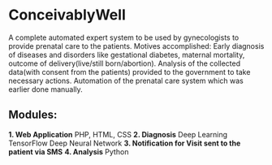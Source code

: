 # ConceivablyWell
A complete automated expert system to be used by gynecologists to provide prenatal care to the patients. Motives accomplished: Early diagnosis of diseases and disorders like gestational diabetes, maternal mortality, outcome of delivery(live/still born/abortion). Analysis of the collected data(with consent from the patients) provided to the government to take necessary actions. Automation of the prenatal care system which was earlier done manually.
## Modules:
**1. Web Application**
PHP, HTML, CSS 
**2. Diagnosis**
Deep Learning TensorFlow Deep Neural Network
**3. Notification for Visit sent to the patient via SMS**
**4. Analysis**
Python
